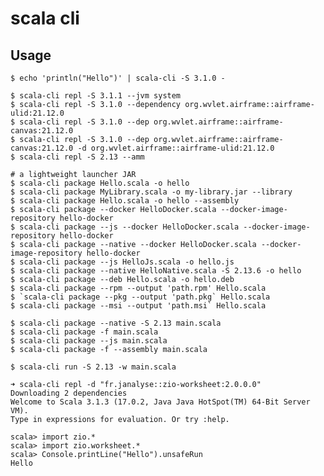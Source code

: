 # scala cli

## Usage

    $ echo 'println("Hello")' | scala-cli -S 3.1.0 -

    $ scala-cli repl -S 3.1.1 --jvm system
    $ scala-cli repl -S 3.1.0 --dependency org.wvlet.airframe::airframe-ulid:21.12.0
    $ scala-cli repl -S 3.1.0 --dep org.wvlet.airframe::airframe-canvas:21.12.0
    $ scala-cli repl -S 3.1.0 --dep org.wvlet.airframe::airframe-canvas:21.12.0 -d org.wvlet.airframe::airframe-ulid:21.12.0
    $ scala-cli repl -S 2.13 --amm

    # a lightweight launcher JAR
    $ scala-cli package Hello.scala -o hello
    $ scala-cli package MyLibrary.scala -o my-library.jar --library
    $ scala-cli package Hello.scala -o hello --assembly
    $ scala-cli package --docker HelloDocker.scala --docker-image-repository hello-docker
    $ scala-cli package --js --docker HelloDocker.scala --docker-image-repository hello-docker
    $ scala-cli package --native --docker HelloDocker.scala --docker-image-repository hello-docker
    $ scala-cli package --js HelloJs.scala -o hello.js
    $ scala-cli package --native HelloNative.scala -S 2.13.6 -o hello
    $ scala-cli package --deb Hello.scala -o hello.deb
    $ scala-cli package --rpm --output 'path.rpm' Hello.scala
    $ `scala-cli package --pkg --output 'path.pkg` Hello.scala
    $ scala-cli package --msi --output 'path.msi` Hello.scala

    $ scala-cli package --native -S 2.13 main.scala
    $ scala-cli package -f main.scala
    $ scala-cli package --js main.scala
    $ scala-cli package -f --assembly main.scala

    $ scala-cli run -S 2.13 -w main.scala

    ➜ scala-cli repl -d "fr.janalyse::zio-worksheet:2.0.0.0"
    Downloading 2 dependencies
    Welcome to Scala 3.1.3 (17.0.2, Java Java HotSpot(TM) 64-Bit Server VM).
    Type in expressions for evaluation. Or try :help.

    scala> import zio.*
    scala> import zio.worksheet.*
    scala> Console.printLine("Hello").unsafeRun
    Hello
